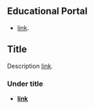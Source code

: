 ## Educational Portal

- [link](https://laravel.com/docs/routing).


## Title

Description [link](https://patreon.com/taylorotwell).

### Under title

- **[link](https://vehikl.com/)**

